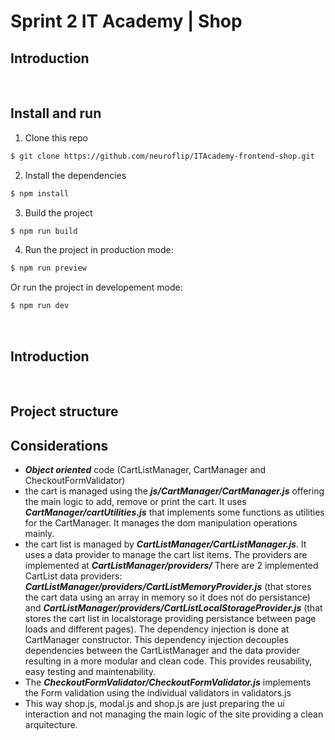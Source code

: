 # Sprint 2 IT Academy | Shop

## Introduction


<br>

## Install and run


1. Clone this repo
```bash
$ git clone https://github.com/neuroflip/ITAcademy-frontend-shop.git
```
2. Install the dependencies
```bash
$ npm install
```
3. Build the project
```bash
$ npm run build
```
4. Run the project in production mode:
```bash
$ npm run preview
```

Or run the project in developement mode:
```bash
$ npm run dev
```

<br>

## Introduction


<br>


## Project structure

## Considerations

- ***Object oriented*** code (CartListManager, CartManager and CheckoutFormValidator)
- the cart is managed using the ***js/CartManager/CartManager.js*** offering the main logic to add, remove or print the cart. It uses ***CartManager/cartUtilities.js*** that implements some functions as utilities for the CartManager. It manages the dom manipulation operations mainly.
- the cart list is managed by ***CartListManager/CartListManager.js***. It uses a data provider to manage the cart list items. The providers are implemented at ***CartListManager/providers/*** There are 2 implemented CartList data providers: ***CartListManager/providers/CartListMemoryProvider.js*** (that stores the cart data using an array in memory so it does not do persistance) and ***CartListManager/providers/CartListLocalStorageProvider.js*** (that stores the cart list in localstorage providing persistance between page loads and different pages). The dependency injection is done at CartManager constructor. This dependency injection decouples dependencies between the CartListManager and the data provider resulting in a more modular and clean code. This provides reusability, easy testing and maintenability.
- The ***CheckoutFormValidator/CheckoutFormValidator.js*** implements the Form validation using the individual validators in validators.js
- This way shop.js, modal.js and shop.js are just preparing the ui interaction and not managing the main logic of the site providing a clean arquitecture.



